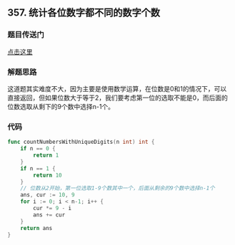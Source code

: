 ## 357. 统计各位数字都不同的数字个数

### 题目传送门

[点击这里](https://leetcode-cn.com/problems/count-numbers-with-unique-digits/)

### 解题思路

这道题其实难度不大，因为主要是使用数学运算，在位数是0和1的情况下，可以直接返回，但如果位数大于等于2，我们要考虑第一位的选取不能是0，而后面的位数选取从剩下的9个数中选择n-1个。

### 代码

```go
func countNumbersWithUniqueDigits(n int) int {
    if n == 0 {
        return 1
    }
    if n == 1 {
        return 10
    }
    // 位数从2开始，第一位选取1-9个数其中一个，后面从剩余的9个数中选择n-1个
    ans, cur := 10, 9
    for i := 0; i < n-1; i++ {
        cur *= 9 - i
        ans += cur
    }
    return ans
}
```